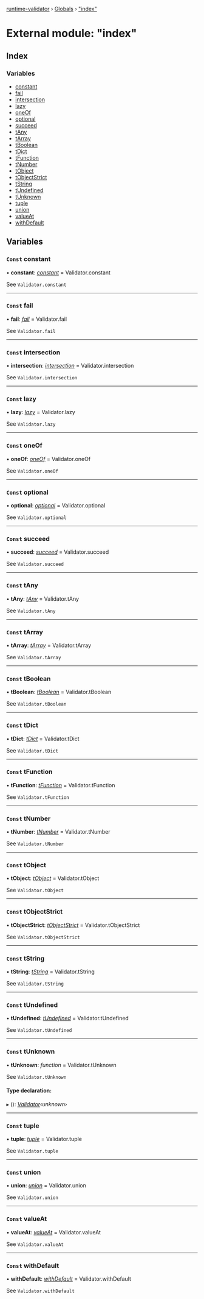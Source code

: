 [runtime-validator](../README.md) › [Globals](../globals.md) › ["index"](_index_.md)

# External module: "index"

## Index

### Variables

* [constant](_index_.md#const-constant)
* [fail](_index_.md#const-fail)
* [intersection](_index_.md#const-intersection)
* [lazy](_index_.md#const-lazy)
* [oneOf](_index_.md#const-oneof)
* [optional](_index_.md#const-optional)
* [succeed](_index_.md#const-succeed)
* [tAny](_index_.md#const-tany)
* [tArray](_index_.md#const-tarray)
* [tBoolean](_index_.md#const-tboolean)
* [tDict](_index_.md#const-tdict)
* [tFunction](_index_.md#const-tfunction)
* [tNumber](_index_.md#const-tnumber)
* [tObject](_index_.md#const-tobject)
* [tObjectStrict](_index_.md#const-tobjectstrict)
* [tString](_index_.md#const-tstring)
* [tUndefined](_index_.md#const-tundefined)
* [tUnknown](_index_.md#const-tunknown)
* [tuple](_index_.md#const-tuple)
* [union](_index_.md#const-union)
* [valueAt](_index_.md#const-valueat)
* [withDefault](_index_.md#const-withdefault)

## Variables

### `Const` constant

• **constant**: *[constant](../classes/_validator_.validator.md#static-constant)* =  Validator.constant

See `Validator.constant`

___

### `Const` fail

• **fail**: *[fail](undefined)* =  Validator.fail

See `Validator.fail`

___

### `Const` intersection

• **intersection**: *[intersection](../classes/_validator_.validator.md#static-intersection)* =  Validator.intersection

See `Validator.intersection`

___

### `Const` lazy

• **lazy**: *[lazy](undefined)* =  Validator.lazy

See `Validator.lazy`

___

### `Const` oneOf

• **oneOf**: *[oneOf](../classes/_validator_.validator.md#static-oneof)* =  Validator.oneOf

See `Validator.oneOf`

___

### `Const` optional

• **optional**: *[optional](undefined)* =  Validator.optional

See `Validator.optional`

___

### `Const` succeed

• **succeed**: *[succeed](undefined)* =  Validator.succeed

See `Validator.succeed`

___

### `Const` tAny

• **tAny**: *[tAny](undefined)* =  Validator.tAny

See `Validator.tAny`

___

### `Const` tArray

• **tArray**: *[tArray](../classes/_validator_.validator.md#static-tarray)* =  Validator.tArray

See `Validator.tArray`

___

### `Const` tBoolean

• **tBoolean**: *[tBoolean](../classes/_validator_.validator.md#static-tboolean)* =  Validator.tBoolean

See `Validator.tBoolean`

___

### `Const` tDict

• **tDict**: *[tDict](undefined)* =  Validator.tDict

See `Validator.tDict`

___

### `Const` tFunction

• **tFunction**: *[tFunction](../classes/_validator_.validator.md#static-tfunction)* =  Validator.tFunction

See `Validator.tFunction`

___

### `Const` tNumber

• **tNumber**: *[tNumber](../classes/_validator_.validator.md#static-tnumber)* =  Validator.tNumber

See `Validator.tNumber`

___

### `Const` tObject

• **tObject**: *[tObject](../classes/_validator_.validator.md#static-tobject)* =  Validator.tObject

See `Validator.tObject`

___

### `Const` tObjectStrict

• **tObjectStrict**: *[tObjectStrict](../classes/_validator_.validator.md#static-tobjectstrict)* =  Validator.tObjectStrict

See `Validator.tObjectStrict`

___

### `Const` tString

• **tString**: *[tString](../classes/_validator_.validator.md#static-tstring)* =  Validator.tString

See `Validator.tString`

___

### `Const` tUndefined

• **tUndefined**: *[tUndefined](../classes/_validator_.validator.md#static-tundefined)* =  Validator.tUndefined

See `Validator.tUndefined`

___

### `Const` tUnknown

• **tUnknown**: *function* =  Validator.tUnknown

See `Validator.tUnknown`

#### Type declaration:

▸ (): *[Validator](../classes/_validator_.validator.md)‹unknown›*

___

### `Const` tuple

• **tuple**: *[tuple](../classes/_validator_.validator.md#static-tuple)* =  Validator.tuple

See `Validator.tuple`

___

### `Const` union

• **union**: *[union](../classes/_validator_.validator.md#static-union)* =  Validator.union

See `Validator.union`

___

### `Const` valueAt

• **valueAt**: *[valueAt](undefined)* =  Validator.valueAt

See `Validator.valueAt`

___

### `Const` withDefault

• **withDefault**: *[withDefault](undefined)* =  Validator.withDefault

See `Validator.withDefault`
